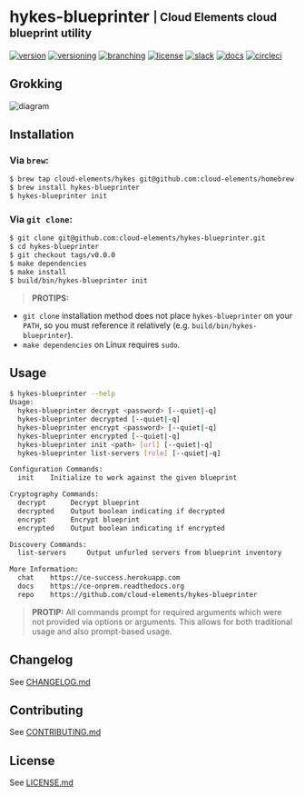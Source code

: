 # hykes-blueprinter <sub><sup>| Cloud Elements cloud blueprint utility</sup></sub>
[![version](http://img.shields.io/badge/version-v0.0.0-blue.svg)](CHANGELOG.md)
[![versioning](http://img.shields.io/badge/versioning-semver-blue.svg)](http://semver.org/)
[![branching](http://img.shields.io/badge/branching-github%20flow-blue.svg)](https://guides.github.com/introduction/flow/)
[![license](http://img.shields.io/badge/license-apache-blue.svg)](LICENSE.md)
[![slack](http://img.shields.io/badge/slack-join-blue.svg)](https://ce-success.herokuapp.com)
[![docs](http://img.shields.io/badge/docs-read-blue.svg)](https://ce-onprem.readthedocs.org)
[![circleci](https://circleci.com/gh/cloud-elements/hykes-blueprinter.svg?style=shield&circle-token=6190bf233e8b1bb1e36f654ce4d765ef249d020f)](https://circleci.com/gh/cloud-elements/hykes-blueprinter)

## Grokking
![diagram](http://share.rockymadden.com/1I1A142Y1F3V/Image%202016-01-26%20at%201.06.49%20PM.png)

## Installation

### Via `brew`:

```bash
$ brew tap cloud-elements/hykes git@github.com:cloud-elements/homebrew-hykes.git
$ brew install hykes-blueprinter
$ hykes-blueprinter init
```

### Via `git clone`:

```bash
$ git clone git@github.com:cloud-elements/hykes-blueprinter.git
$ cd hykes-blueprinter
$ git checkout tags/v0.0.0
$ make dependencies
$ make install
$ build/bin/hykes-blueprinter init
```

> __PROTIPS:__
* `git clone` installation method does not place `hykes-blueprinter` on your `PATH`, so you must
reference it relatively (e.g. `build/bin/hykes-blueprinter`).
* `make dependencies` on Linux requires `sudo`.

## Usage

```bash
$ hykes-blueprinter --help
Usage:
  hykes-blueprinter decrypt <password> [--quiet|-q]
  hykes-blueprinter decrypted [--quiet|-q]
  hykes-blueprinter encrypt <password> [--quiet|-q]
  hykes-blueprinter encrypted [--quiet|-q]
  hykes-blueprinter init <path> [url] [--quiet|-q]
  hykes-blueprinter list-servers [role] [--quiet|-q]

Configuration Commands:
  init    Initialize to work against the given blueprint

Cryptography Commands:
  decrypt      Decrypt blueprint
  decrypted    Output boolean indicating if decrypted
  encrypt      Encrypt blueprint
  encrypted    Output boolean indicating if encrypted

Discovery Commands:
  list-servers     Output unfurled servers from blueprint inventory

More Information:
  chat    https://ce-success.herokuapp.com
  docs    https://ce-onprem.readthedocs.org
  repo    https://github.com/cloud-elements/hykes-blueprinter
```

> __PROTIP:__ All commands prompt for required arguments which were not provided via options or
arguments. This allows for both traditional usage and also prompt-based usage.

## Changelog

See [CHANGELOG.md](CHANGELOG.md)

## Contributing

See [CONTRIBUTING.md](CONTRIBUTING.md)

## License

See [LICENSE.md](LICENSE.md)

